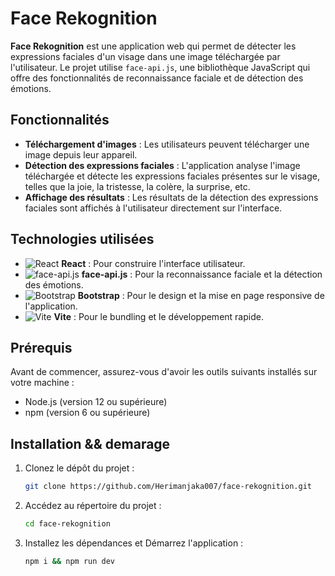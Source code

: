 # Face Rekognition

**Face Rekognition** est une application web qui permet de détecter les expressions faciales d'un visage dans une image téléchargée par l'utilisateur. Le projet utilise `face-api.js`, une bibliothèque JavaScript qui offre des fonctionnalités de reconnaissance faciale et de détection des émotions.

## Fonctionnalités

- **Téléchargement d'images** : Les utilisateurs peuvent télécharger une image depuis leur appareil.
- **Détection des expressions faciales** : L'application analyse l'image téléchargée et détecte les expressions faciales présentes sur le visage, telles que la joie, la tristesse, la colère, la surprise, etc.
- **Affichage des résultats** : Les résultats de la détection des expressions faciales sont affichés à l'utilisateur directement sur l'interface.

## Technologies utilisées

- ![React](https://img.shields.io/badge/React-20232A?style=for-the-badge&logo=react&logoColor=61DAFB) **React** : Pour construire l'interface utilisateur.
- ![face-api.js](https://img.shields.io/badge/face--api.js-000000?style=for-the-badge&logo=javascript&logoColor=white) **face-api.js** : Pour la reconnaissance faciale et la détection des émotions.
- ![Bootstrap](https://img.shields.io/badge/Bootstrap-563D7C?style=for-the-badge&logo=bootstrap&logoColor=white) **Bootstrap** : Pour le design et la mise en page responsive de l'application.
- ![Vite](https://img.shields.io/badge/Vite-646CFF?style=for-the-badge&logo=vite&logoColor=white) **Vite** : Pour le bundling et le développement rapide.

## Prérequis

Avant de commencer, assurez-vous d'avoir les outils suivants installés sur votre machine :

- Node.js (version 12 ou supérieure)
- npm (version 6 ou supérieure)

## Installation && demarage

1. Clonez le dépôt du projet :

   ```bash
   git clone https://github.com/Herimanjaka007/face-rekognition.git

2. Accédez au répertoire du projet :

   ```bash
   cd face-rekognition

2. Installez les dépendances et Démarrez l'application :

   ```bash
   npm i && npm run dev



